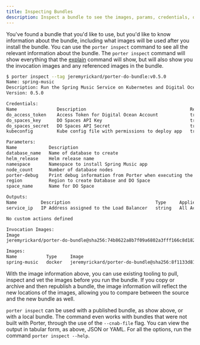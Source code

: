 ```yaml
---
title: Inspecting Bundles
description: Inspect a bundle to see the images, params, credentials, outputs and actions
---
```


You've found a bundle that you'd like to use, but you'd like to know information about the bundle, including what images will be used after you install the bundle. You can use the `porter inspect` command to see all the relevant information about the bundle. The `porter inspect` command will show everything that the [explain](/examining-bundles) command will show, but will also show you the invocation images and any referenced images in the bundle.

```bash
$ porter inspect --tag jeremyrickard/porter-do-bundle:v0.5.0
Name: spring-music
Description: Run the Spring Music Service on Kubernetes and Digital Ocean PostgreSQL
Version: 0.5.0

Credentials:
Name               Description                                       Required
do_access_token    Access Token for Digital Ocean Account            true
do_spaces_key      DO Spaces API Key                                 true
do_spaces_secret   DO Spaces API Secret                              true
kubeconfig         Kube config file with permissions to deploy app   true

Parameters:
Name            Description                                                     Type      Default             Required   Applies To
database_name   Name of database to create                                      string    jrrportertest       false      All Actions
helm_release    Helm release name                                               string    spring-music-helm   false      All Actions
namespace       Namespace to install Spring Music app                           string    default             false      All Actions
node_count      Number of database nodes                                        integer   1                   false      All Actions
porter-debug    Print debug information from Porter when executing the bundle   boolean   false               false      All Actions
region          Region to create Database and DO Space                          string    nyc3                false      All Actions
space_name      Name for DO Space                                               string    jrrportertest       false      All Actions

Outputs:
Name         Description                                Type     Applies To
service_ip   IP Address assigned to the Load Balancer   string   All Actions

No custom actions defined

Invocation Images:
Image                                                                                                    Type     Digest
jeremyrickard/porter-do-bundle@sha256:74b8622a8b7f09a6802a3fff166c8d1827c9e78ac4e4b9e71e0de872fa5077be   docker   sha256:74b8622a8b7f09a6802a3fff166c8d1827c9e78ac4e4b9e71e0de872fa5077be

Images:
Name           Type     Image                                                                                                    Digest
spring-music   docker   jeremyrickard/porter-do-bundle@sha256:8f1133d81f1b078c865cdb11d17d1ff15f55c449d3eecca50190eed0f5e5e26f   sha256:8f1133d81f1b078c865cdb11d17d1ff15f55c449d3eecca50190eed0f5e5e26f
```

With the image information above, you can use existing tooling to pull, inspect and vet the images before you run the bundle. If you copy or archive and then republish a bundle, the image information will reflect the new locations of the images, allowing you to compare between the source and the new bundle as well.

`porter inspect` can be used with a published bundle, as show above, or with a local bundle. The command even works with bundles that were not built with Porter, through the use of the `--cnab-file` flag. You can view the output in tabular form, as above, JSON or YAML. For all the options, run the command `porter inspect --help`.
